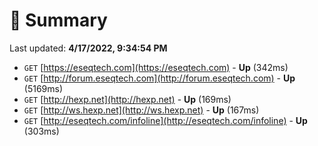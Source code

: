 # 📖 Summary
Last updated: **4/17/2022, 9:34:54 PM**

- `GET` [https://eseqtech.com](https://eseqtech.com) - **Up** (342ms)
- `GET` [http://forum.eseqtech.com](http://forum.eseqtech.com) - **Up** (5169ms)
- `GET` [http://hexp.net](http://hexp.net) - **Up** (169ms)
- `GET` [http://ws.hexp.net](http://ws.hexp.net) - **Up** (167ms)
- `GET` [http://eseqtech.com/infoline](http://eseqtech.com/infoline) - **Up** (303ms)

